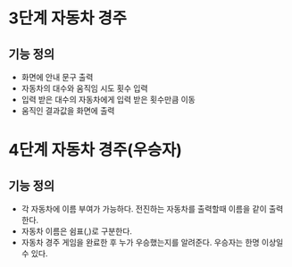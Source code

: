 # 3단계 자동차 경주 

## 기능 정의
- 화면에 안내 문구 출력
- 자동차의 대수와 움직임 시도 횟수 입력 
- 입력 받은 대수의 자동차에게 입력 받은 횟수만큼 이동
- 움직인 결과값을 화면에 출력  


# 4단계 자동차 경주(우승자)

## 기능 정의
- 각 자동차에 이름 부여가 가능하다. 전진하는 자동차를 출력할때 이름을 같이 출력한다.
- 자동차 이름은 쉼표(,)로 구분한다.
- 자동차 경주 게임을 완료한 후 누가 우승했는지를 알려준다. 우승자는 한명 이상일 수 있다.
